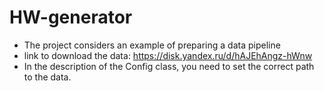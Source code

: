 # HW-generator
- The project considers an example of preparing a data pipeline
- link to download the data: https://disk.yandex.ru/d/hAJEhAngz-hWnw
- In the description of the Config class, you need to set the correct path to the data.
